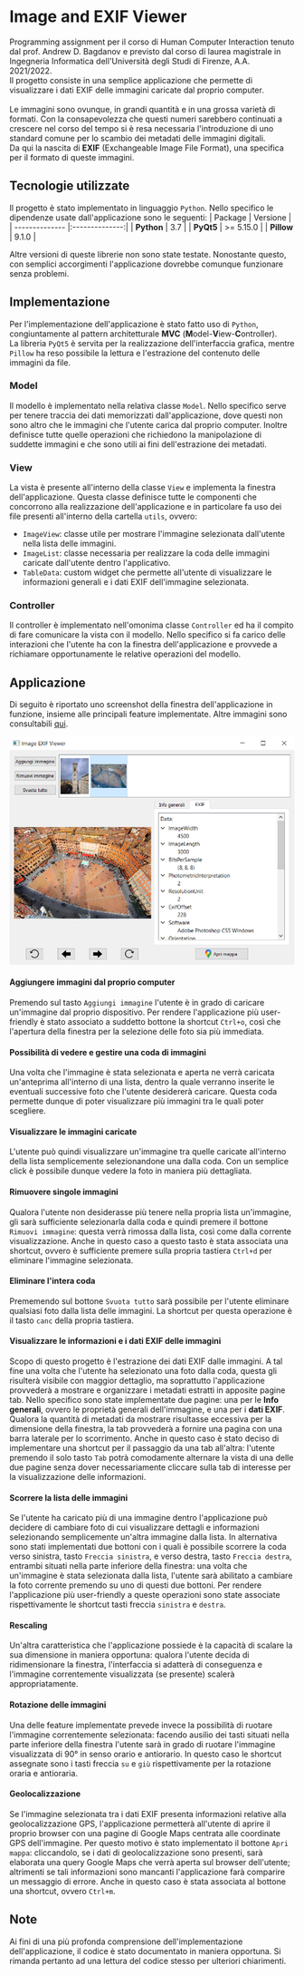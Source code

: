 # Image and EXIF Viewer
Programming assignment per il corso di Human Computer Interaction tenuto dal prof. Andrew D. Bagdanov e previsto dal corso di laurea magistrale in Ingegneria Informatica dell'Università degli Studi di Firenze, A.A. 2021/2022. \
Il progetto consiste in una semplice applicazione che permette di visualizzare i dati EXIF delle immagini caricate dal proprio computer. \
\
Le immagini sono ovunque, in grandi quantità e in una grossa varietà di formati. Con la consapevolezza che questi numeri sarebbero continuati a crescere nel corso del 
tempo si è resa necessaria l'introduzione di uno standard comune per lo scambio dei metadati delle immagini digitali. \
Da qui la nascita di **EXIF** (Exchangeable Image File Format), una specifica per il formato di queste immagini.

## Tecnologie utilizzate
Il progetto è stato implementato in linguaggio `Python`. Nello specifico le dipendenze usate dall'applicazione sono le seguenti:
| Package        | Versione       |
| -------------- |:--------------:|
| **Python**     |       3.7      |
| **PyQt5**      |     >= 5.15.0    |
| **Pillow**     |      9.1.0     |

Altre versioni di queste librerie non sono state testate. Nonostante questo, con semplici accorgimenti l'applicazione dovrebbe comunque funzionare senza problemi.

## Implementazione
Per l'implementazione dell'applicazione è stato fatto uso di `Python`, congiuntamente al pattern architetturale **MVC** (**M**odel-**V**iew-**C**ontroller).\
La libreria `PyQt5` è servita per la realizzazione dell'interfaccia grafica, mentre `Pillow` ha reso possibile la lettura e l'estrazione del contenuto delle immagini
da file.

### Model
Il modello è implementato nella relativa classe `Model`. Nello specifico serve per tenere traccia dei dati memorizzati dall'applicazione, dove questi non sono altro che le immagini che l'utente carica dal proprio computer. Inoltre definisce tutte quelle operazioni che richiedono la manipolazione di suddette immagini e che sono utili ai fini dell'estrazione dei metadati.

### View
La vista è presente all'interno della classe `View` e implementa la finestra dell'applicazione. Questa classe definisce tutte le componenti che concorrono alla realizzazione dell'applicazione e in particolare fa uso dei file presenti all'interno della cartella `utils`, ovvero:
* `ImageView`: classe utile per mostrare l'immagine selezionata dall'utente nella lista delle immagini.
* `ImageList`: classe necessaria per realizzare la coda delle immagini caricate dall'utente dentro l'applicativo.
* `TableData`: custom widget che permette all'utente di visualizzare le informazioni generali e i dati EXIF dell'immagine selezionata.

### Controller
Il controller è implementato nell'omonima classe `Controller` ed ha il compito di fare comunicare la vista con il modello. Nello specifico si fa carico delle interazioni che l'utente ha con la finestra dell'applicazione e provvede a richiamare opportunamente le relative operazioni del modello.

## Applicazione
Di seguito è riportato uno screenshot della finestra dell'applicazione in funzione, insieme alle principali feature implementate. Altre immagini sono consultabili [qui](https://github.com/CosimoGiani/Image_EXIF_viewer/tree/main/screenshots).

<div align="center">
    <img src="https://github.com/CosimoGiani/Image_EXIF_viewer/blob/main/screenshots/screenshot_exif.png">
  </div>

#### Aggiungere immagini dal proprio computer
Premendo sul tasto `Aggiungi immagine` l'utente è in grado di caricare un'immagine dal proprio dispositivo. Per rendere l'applicazione più user-friendly è stato associato a suddetto bottone la shortcut `Ctrl+o`, così che l'apertura della finestra per la selezione delle foto sia più immediata.

#### Possibilità di vedere e gestire una coda di immagini
Una volta che l'immagine è stata selezionata e aperta ne verrà caricata un'anteprima all'interno di una lista, dentro la quale verranno inserite le eventuali successive foto che l'utente desidererà caricare. Questa coda permette dunque di poter visualizzare più immagini tra le quali poter scegliere.

#### Visualizzare le immagini caricate
L'utente può quindi visualizzare un'immagine tra quelle caricate all'interno della lista semplicemente selezionandone una dalla coda. Con un semplice click è possibile dunque vedere la foto in maniera più dettagliata. 

#### Rimuovere singole immagini
Qualora l'utente non desiderasse più tenere nella propria lista un'immagine, gli sarà sufficiente selezionarla dalla coda e quindi premere il bottone `Rimuovi immagine`: questa verrà rimossa dalla lista, così come dalla corrente visualizzazione. Anche in questo caso a questo tasto è stata associata una shortcut, ovvero è sufficiente premere sulla propria tastiera `Ctrl+d` per eliminare l'immagine selezionata.

#### Eliminare l'intera coda
Prememendo sul bottone `Svuota tutto` sarà possibile per l'utente eliminare qualsiasi foto dalla lista delle immagini. La shortcut per questa operazione è il tasto `canc` della propria tastiera.

#### Visualizzare le informazioni e i dati EXIF delle immagini
Scopo di questo progetto è l'estrazione dei dati EXIF dalle immagini. A tal fine una volta che l'utente ha selezionato una foto dalla coda, questa gli risulterà visibile con maggior dettaglio, ma soprattutto l'applicazione provvederà a mostrare e organizzare i metadati estratti in apposite pagine tab. Nello specifico sono state implementate due pagine: una per le **Info generali**, ovvero le proprietà generali dell'immagine, e una per i **dati EXIF**. Qualora la quantità di metadati da mostrare risultasse eccessiva per la dimensione della finestra, la tab provvederà a fornire una pagina con una barra laterale per lo scorrimento. Anche in questo caso è stato deciso di implementare una shortcut per il passaggio da una tab all'altra: l'utente premendo il solo tasto `Tab` potrà comodamente alternare la vista di una delle due pagine senza dover necessariamente cliccare sulla tab di interesse per la visualizzazione delle informazioni.

#### Scorrere la lista delle immagini
Se l'utente ha caricato più di una immagine dentro l'applicazione può decidere di cambiare foto di cui visualizzare dettagli e informazioni selezionando semplicemente un'altra immagine dalla lista. In alternativa sono stati implementati due bottoni con i quali è possibile scorrere la coda verso sinistra, tasto `Freccia sinistra`, e verso destra, tasto `Freccia destra`, entrambi situati nella parte inferiore della finestra: una volta che un'immagine è stata selezionata dalla lista, l'utente sarà abilitato a cambiare la foto corrente premendo su uno di questi due bottoni. Per rendere l'applicazione più user-friendly a queste operazioni sono state associate rispettivamente le shortcut tasti freccia `sinistra` e `destra`.

#### Rescaling
Un'altra caratteristica che l'applicazione possiede è la capacità di scalare la sua dimensione in maniera opportuna: qualora l'utente decida di ridimensionare la finestra, l'interfaccia si adatterà di conseguenza e l'immagine correntemente visualizzata (se presente) scalerà appropriatamente.

#### Rotazione delle immagini
Una delle feature implementate prevede invece la possibilità di ruotare l'immagine correntemente selezionata: facendo ausilio dei tasti situati nella parte inferiore della finestra l'utente sarà in grado di ruotare l'immagine visualizzata di 90° in senso orario e antiorario. In questo caso le shortcut assegnate sono i tasti freccia `su` e `giù` rispettivamente per la rotazione oraria e antioraria. 

#### Geolocalizzazione
Se l'immagine selezionata tra i dati EXIF presenta informazioni relative alla geolocalizzazione GPS, l'applicazione permetterà all'utente di aprire il proprio browser con una pagine di Google Maps centrata alle coordinate GPS dell'immagine. Per questo motivo è stato implementato il bottone `Apri mappa`: cliccandolo, se i dati di geolocalizzazione sono presenti, sarà elaborata una query Google Maps che verrà aperta sul browser dell'utente; altrimenti se tali informazioni sono mancanti l'applicazione farà comparire un messaggio di errore. Anche in questo caso è stata associata al bottone una shortcut, ovvero `Ctrl+m`.

## Note
Ai fini di una più profonda comprensione dell'implementazione dell'applicazione, il codice è stato documentato in maniera opportuna. Si rimanda pertanto ad una lettura
del codice stesso per ulteriori chiarimenti.
